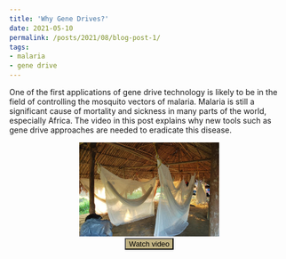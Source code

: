 ```yaml
---
title: 'Why Gene Drives?'
date: 2021-05-10
permalink: /posts/2021/08/blog-post-1/
tags:
- malaria
- gene drive
---
```


<!-- Global site tag (gtag.js) - Google Analytics -->
<script async src="https://www.googletagmanager.com/gtag/js?id=G-5JY7X5D7TK"></script>
<script>
  window.dataLayer = window.dataLayer || [];
  function gtag(){dataLayer.push(arguments);}
  gtag('js', new Date());

  gtag('config', 'G-5JY7X5D7TK');
</script>

One of the first applications of gene drive technology is likely to be in the field of controlling the mosquito vectors of malaria. Malaria is still a significant cause of mortality and sickness in many parts of the world, especially Africa. The video in this post explains why new tools such as gene drive approaches are needed to eradicate this disease.

<center>
<a href="https://wmich.edu/sites/default/files/attachments/u699/2020/MalariaToolKitPresentation.mp4" target="_blank">
  <img src="/images/bednets.jpg" alt="Link to video" width="50%">
</a><br>
<button style="background-color:#C0B283" onclick="window.open('https://wmich.edu/sites/default/files/attachments/u699/2020/MalariaToolKitPresentation.mp4', '_blank')"> 
    Watch video  
    </button>
</center>